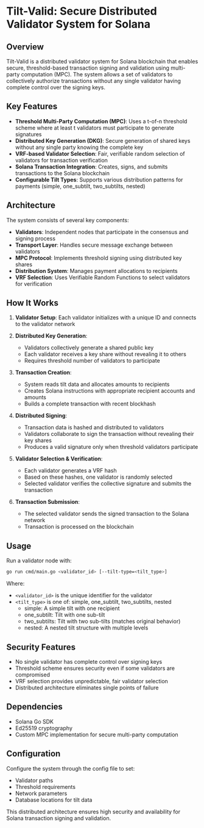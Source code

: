 # Tilt-Valid: Secure Distributed Validator System for Solana

## Overview

Tilt-Valid is a distributed validator system for Solana blockchain that enables secure, threshold-based transaction signing and validation using multi-party computation (MPC). The system allows a set of validators to collectively authorize transactions without any single validator having complete control over the signing keys.

## Key Features

- **Threshold Multi-Party Computation (MPC)**: Uses a t-of-n threshold scheme where at least t validators must participate to generate signatures
- **Distributed Key Generation (DKG)**: Secure generation of shared keys without any single party knowing the complete key
- **VRF-based Validator Selection**: Fair, verifiable random selection of validators for transaction verification
- **Solana Transaction Integration**: Creates, signs, and submits transactions to the Solana blockchain
- **Configurable Tilt Types**: Supports various distribution patterns for payments (simple, one_subtilt, two_subtilts, nested)

## Architecture

The system consists of several key components:

- **Validators**: Independent nodes that participate in the consensus and signing process
- **Transport Layer**: Handles secure message exchange between validators
- **MPC Protocol**: Implements threshold signing using distributed key shares
- **Distribution System**: Manages payment allocations to recipients
- **VRF Selection**: Uses Verifiable Random Functions to select validators for verification

## How It Works

1. **Validator Setup**: Each validator initializes with a unique ID and connects to the validator network

2. **Distributed Key Generation**:
   - Validators collectively generate a shared public key
   - Each validator receives a key share without revealing it to others
   - Requires threshold number of validators to participate

3. **Transaction Creation**:
   - System reads tilt data and allocates amounts to recipients
   - Creates Solana instructions with appropriate recipient accounts and amounts
   - Builds a complete transaction with recent blockhash

4. **Distributed Signing**:
   - Transaction data is hashed and distributed to validators
   - Validators collaborate to sign the transaction without revealing their key shares
   - Produces a valid signature only when threshold validators participate

5. **Validator Selection & Verification**:
   - Each validator generates a VRF hash
   - Based on these hashes, one validator is randomly selected
   - Selected validator verifies the collective signature and submits the transaction

6. **Transaction Submission**:
   - The selected validator sends the signed transaction to the Solana network
   - Transaction is processed on the blockchain

## Usage

Run a validator node with:

```bash
go run cmd/main.go <validator_id> [--tilt-type=<tilt_type>]
```

Where:
- `<validator_id>` is the unique identifier for the validator
- `<tilt_type>` is one of: simple, one_subtilt, two_subtilts, nested
  - simple: A simple tilt with one recipient
  - one_subtilt: Tilt with one sub-tilt
  - two_subtilts: Tilt with two sub-tilts (matches original behavior)
  - nested: A nested tilt structure with multiple levels

## Security Features

- No single validator has complete control over signing keys
- Threshold scheme ensures security even if some validators are compromised
- VRF selection provides unpredictable, fair validator selection
- Distributed architecture eliminates single points of failure

## Dependencies

- Solana Go SDK
- Ed25519 cryptography
- Custom MPC implementation for secure multi-party computation

## Configuration

Configure the system through the config file to set:
- Validator paths
- Threshold requirements
- Network parameters
- Database locations for tilt data

This distributed architecture ensures high security and availability for Solana transaction signing and validation.
